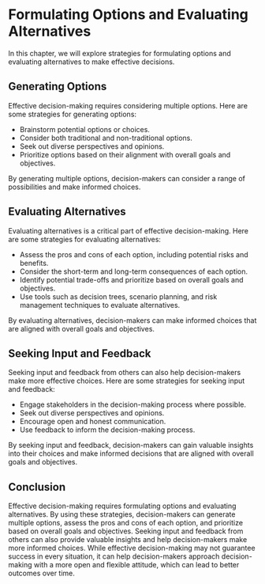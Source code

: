 Formulating Options and Evaluating Alternatives
====================================================================================================

In this chapter, we will explore strategies for formulating options and evaluating alternatives to make effective decisions.

Generating Options
------------------

Effective decision-making requires considering multiple options. Here are some strategies for generating options:

* Brainstorm potential options or choices.
* Consider both traditional and non-traditional options.
* Seek out diverse perspectives and opinions.
* Prioritize options based on their alignment with overall goals and objectives.

By generating multiple options, decision-makers can consider a range of possibilities and make informed choices.

Evaluating Alternatives
-----------------------

Evaluating alternatives is a critical part of effective decision-making. Here are some strategies for evaluating alternatives:

* Assess the pros and cons of each option, including potential risks and benefits.
* Consider the short-term and long-term consequences of each option.
* Identify potential trade-offs and prioritize based on overall goals and objectives.
* Use tools such as decision trees, scenario planning, and risk management techniques to evaluate alternatives.

By evaluating alternatives, decision-makers can make informed choices that are aligned with overall goals and objectives.

Seeking Input and Feedback
--------------------------

Seeking input and feedback from others can also help decision-makers make more effective choices. Here are some strategies for seeking input and feedback:

* Engage stakeholders in the decision-making process where possible.
* Seek out diverse perspectives and opinions.
* Encourage open and honest communication.
* Use feedback to inform the decision-making process.

By seeking input and feedback, decision-makers can gain valuable insights into their choices and make informed decisions that are aligned with overall goals and objectives.

Conclusion
----------

Effective decision-making requires formulating options and evaluating alternatives. By using these strategies, decision-makers can generate multiple options, assess the pros and cons of each option, and prioritize based on overall goals and objectives. Seeking input and feedback from others can also provide valuable insights and help decision-makers make more informed choices. While effective decision-making may not guarantee success in every situation, it can help decision-makers approach decision-making with a more open and flexible attitude, which can lead to better outcomes over time.
